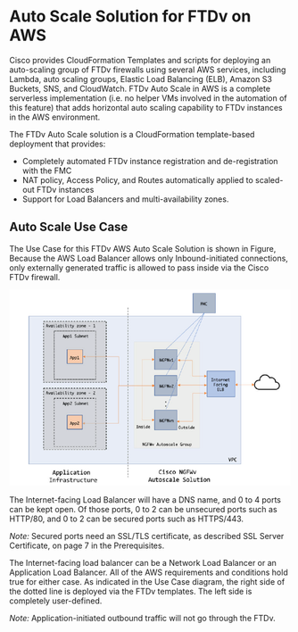 # Auto Scale Solution for FTDv on AWS

Cisco provides CloudFormation Templates and scripts for deploying an auto-scaling group of FTDv firewalls
using several AWS services, including Lambda, auto scaling groups, Elastic Load Balancing (ELB), Amazon
S3 Buckets, SNS, and CloudWatch.
FTDv Auto Scale in AWS is a complete serverless implementation (i.e. no helper VMs involved in the
automation of this feature) that adds horizontal auto scaling capability to FTDv instances in the AWS
environment.

The FTDv Auto Scale solution is a CloudFormation template-based deployment that provides:<br>
* Completely automated FTDv instance registration and de-registration with the FMC
* NAT policy, Access Policy, and Routes automatically applied to scaled-out FTDv instances
* Support for Load Balancers and multi-availability zones.

## Auto Scale Use Case

The Use Case for this FTDv AWS Auto Scale Solution is shown in Figure,  Because the AWS Load Balancer allows only Inbound-initiated connections, only
externally generated traffic is allowed to pass inside via the Cisco FTDv firewall. 

![Autoscale Use Case Diagram](dia.png)

The Internet-facing Load Balancer will have a DNS name, and 0 to 4 ports can be kept open. Of those ports, 0 to 2 can be unsecured ports such as HTTP/80, and 0 to 2 can be secured ports such as HTTPS/443.

*Note:* Secured ports need an SSL/TLS certificate, as described SSL Server Certificate, on page 7 in the Prerequisites.

The Internet-facing load balancer can be a Network Load Balancer or an Application Load Balancer. All of
the AWS requirements and conditions hold true for either case. As indicated in the Use Case diagram, the right side of the dotted line is deployed via the FTDv templates. The left side is completely user-defined.

*Note:* Application-initiated outbound traffic will not go through the FTDv.
